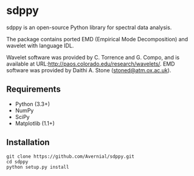 sdppy
=====

sdppy is an open-source Python library for spectral data analysis.

The package contains ported EMD (Empirical Mode Decomposition) and wavelet with language IDL.

Wavelet software was provided by C. Torrence and G. Compo, and is available at URL:http://paos.colorado.edu/research/wavelets/.
EMD software was provided by Daithi A. Stone (stoned@atm.ox.ac.uk).

Requirements
------------

 * Python (3.3+)
 * NumPy
 * SciPy
 * Matplotlib (1.1+)

Installation
------------

    git clone https://github.com/Avernial/sdppy.git
    cd sdppy
    python setup.py install
